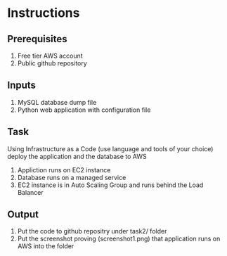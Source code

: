 # Instructions

## Prerequisites
1. Free tier AWS account
2. Public github repository

## Inputs
1. MySQL database dump file
2. Python web application with configuration file

## Task
Using Infrastructure as a Code (use language and tools of your choice) deploy the application and the database to AWS

1. Appliction runs on EC2 instance
2. Database runs on a managed service
3. EC2 instance is in Auto Scaling Group and runs behind the Load Balancer

## Output
1. Put the code to github repositry under task2/ folder
2. Put the screenshot proving (screenshot1.png) that application runs on AWS into the folder 
